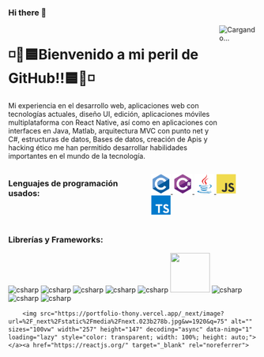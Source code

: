 ### Hi there 👋

<!--
**thonyDeveloperSoftware77/thonyDeveloperSoftware77** is a ✨ _special_ ✨ repository because its `README.md` (this file) appears on your GitHub profile.

Here are some ideas to get you started:

- 🔭 I’m currently working on ...
- 🌱 I’m currently learning ...
- 👯 I’m looking to collaborate on ...
- 🤔 I’m looking for help with ...
- 💬 Ask me about ...
- 📫 How to reach me: ...
- 😄 Pronouns: ...
- ⚡ Fun fact: ...
-->
<div style="display: flex; flex-direction: row;">
  <div >
    <h1>◽🔹🟦Bienvenido a mi peril de GitHub!!🟦🔹◽</h1>
    <p>Mi experiencia en el desarrollo web, aplicaciones web con tecnologías actuales, diseño UI, edición, aplicaciones móviles multiplataforma con React Native, así como en aplicaciones con interfaces en Java, Matlab, arquitectura MVC con punto net y C#, estructuras de datos, Bases de datos, creación de Apis y hacking ético me han permitido desarrollar habilidades importantes en el mundo de la tecnología. </p>
  </div>
  <div>
     <img src="https://so-development.org/wp-content/uploads/2021/11/full-stack-development.gif" alt="Cargando...">
  </div>
</div>

<div style="display: flex; flex-direction: row; justify-content: space-between;">
  <h3 align="left">Lenguajes de programación usados:</h3>
    <p align="left"> <a href="https://www.cprogramming.com/" target="_blank" rel="noreferrer"> 
      <img src="https://raw.githubusercontent.com/devicons/devicon/master/icons/c/c-original.svg" alt="c" width="40" height="40"/> 
      </a> <a href="https://www.w3schools.com/cs/" target="_blank" rel="noreferrer"> 
      <img src="https://raw.githubusercontent.com/devicons/devicon/master/icons/csharp/csharp-original.svg" alt="csharp" width="40" height="40"/> 
      </a> <a href="https://www.java.com" target="_blank" rel="noreferrer"> 
      <img src="https://raw.githubusercontent.com/devicons/devicon/master/icons/java/java-original.svg" alt="java" width="40" height="40"/> 
      </a> <a href="https://developer.mozilla.org/en-US/docs/Web/JavaScript" target="_blank" rel="noreferrer"> 
      <img src="https://raw.githubusercontent.com/devicons/devicon/master/icons/javascript/javascript-original.svg" alt="javascript" width="40" height="40"/>
      </a> <a href="https://www.typescriptlang.org/" target="_blank" rel="noreferrer"> 
      <img src="https://raw.githubusercontent.com/devicons/devicon/master/icons/typescript/typescript-original.svg" alt="typescript" width="40" height="40"/> </a> </p>
</div>
<div>
    <h3 align="left">Librerías y Frameworks:</h3>
  <img src="https://portfolio-thony.vercel.app/_next/image?url=%2F_next%2Fstatic%2Fmedia%2FVuforia.133a40bf.jpg&w=128&q=75" alt="csharp" width="80" height="80"/> 
     
   <img src="https://portfolio-thony.vercel.app/_next/image?url=%2F_next%2Fstatic%2Fmedia%2FUnity.d3f064c7.jpg&w=128&q=75" alt="csharp" width="80" height="80"/>
   <img src="https://portfolio-thony.vercel.app/_next/image?url=%2F_next%2Fstatic%2Fmedia%2FFigma.d177f2ee.jpg&w=128&q=75" alt="csharp" width="80" height="80"/>
   <img src="https://portfolio-thony.vercel.app/_next/image?url=%2F_next%2Fstatic%2Fmedia%2FGit.6779426c.jpg&w=128&q=75" alt="csharp" width="80" height="80"/>
   <img src="https://portfolio-thony.vercel.app/_next/image?url=%2F_next%2Fstatic%2Fmedia%2FGithub.8bed1450.jpg&w=128&q=75" alt="csharp" width="80" height="80"/>
  <img src="https://portfolio-thony.vercel.app/_next/image?url=%2F_next%2Fstatic%2Fmedia%2FPhotoshop.46eedd4e.jpg&w=128&q=75" width="80"  height="80"/>
  <img src="https://portfolio-thony.vercel.app/_next/image?url=%2F_next%2Fstatic%2Fmedia%2Fuml.9cb49a29.jpg&w=128&q=75" alt="csharp" width="80" height="80"/>
  <img src="https://portfolio-thony.vercel.app/_next/image?url=%2F_next%2Fstatic%2Fmedia%2FAppInventor.cd988555.jpg&w=128&q=75" alt="csharp" width="80" height="80"/>
   <img src="https://portfolio-thony.vercel.app/_next/image?url=%2F_next%2Fstatic%2Fmedia%2FMixamo.34dcb46c.jpg&w=128&q=75" alt="csharp" width="80" height="80"/>
 
 </div>
 <div >

        <img src="https://portfolio-thony.vercel.app/_next/image?url=%2F_next%2Fstatic%2Fmedia%2Fnext.023b278b.jpg&w=1920&q=75" alt="" sizes="100vw" width="257" height="147" decoding="async" data-nimg="1" loading="lazy" style="color: transparent; width: 100%; height: auto;"></a><a href="https://reactjs.org/" target="_blank" rel="noreferrer">
        
</div>
